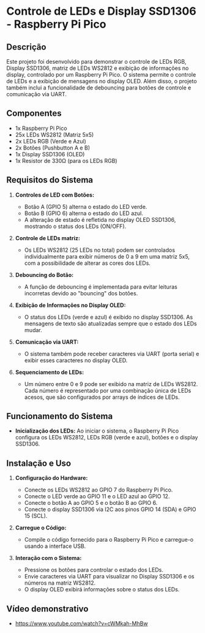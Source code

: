 # **Controle de LEDs e Display SSD1306 - Raspberry Pi Pico**

## **Descrição**

Este projeto foi desenvolvido para demonstrar o controle de LEDs RGB, Display SSD1306, matriz de LEDs WS2812 e exibição de informações no display, controlado por um Raspberry Pi Pico. O sistema permite o controle de LEDs e a exibição de mensagens no display OLED. Além disso, o projeto também inclui a funcionalidade de debouncing para botões de controle e comunicação via UART.

## **Componentes**

- 1x Raspberry Pi Pico
- 25x LEDs WS2812 (Matriz 5x5)
- 2x LEDs RGB (Verde e Azul)
- 2x Botões (Pushbutton A e B)
- 1x Display SSD1306 (OLED)
- 1x Resistor de 330Ω (para os LEDs RGB)

## **Requisitos do Sistema**

1. **Controles de LED com Botões:**
   - Botão A (GPIO 5) alterna o estado do LED verde.
   - Botão B (GPIO 6) alterna o estado do LED azul.
   - A alteração de estado é refletida no display OLED SSD1306, mostrando o status dos LEDs (ON/OFF).

2. **Controle de LEDs matriz:**
   - Os LEDs WS2812 (25 LEDs no total) podem ser controlados individualmente para exibir números de 0 a 9 em uma matriz 5x5, com a possibilidade de alterar as cores dos LEDs.

3. **Debouncing do Botão:**
   - A função de debouncing é implementada para evitar leituras incorretas devido ao "bouncing" dos botões.

4. **Exibição de Informações no Display OLED:**
   - O status dos LEDs (verde e azul) é exibido no display SSD1306. As mensagens de texto são atualizadas sempre que o estado dos LEDs mudar.

5. **Comunicação via UART:**
   - O sistema também pode receber caracteres via UART (porta serial) e exibir esses caracteres no display OLED.

6. **Sequenciamento de LEDs:**
   - Um número entre 0 e 9 pode ser exibido na matriz de LEDs WS2812. Cada número é representado por uma combinação única de LEDs acesos, que são configurados por arrays de índices de LEDs.

## **Funcionamento do Sistema**

- **Inicialização dos LEDs:**
  Ao iniciar o sistema, o Raspberry Pi Pico configura os LEDs WS2812, LEDs RGB (verde e azul), botões e o display SSD1306.

## **Instalação e Uso**

1. **Configuração do Hardware:**
   - Conecte os LEDs WS2812 ao GPIO 7 do Raspberry Pi Pico.
   - Conecte o LED verde ao GPIO 11 e o LED azul ao GPIO 12.
   - Conecte o botão A ao GPIO 5 e o botão B ao GPIO 6.
   - Conecte o display SSD1306 via I2C aos pinos GPIO 14 (SDA) e GPIO 15 (SCL).

2. **Carregue o Código:**
   - Compile o código fornecido para o Raspberry Pi Pico e carregue-o usando a interface USB.
   
3. **Interação com o Sistema:**
   - Pressione os botões para controlar o estado dos LEDs.
   - Envie caracteres via UART para visualizar no Display SSD1306 e os números na matriz WS2812.
   - O display OLED exibirá informações sobre o status dos LEDs.

## **Vídeo demonstrativo**
  - https://www.youtube.com/watch?v=cWMkah-MhBw
